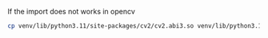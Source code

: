 If the import does not works in opencv
```sh
cp venv/lib/python3.11/site-packages/cv2/cv2.abi3.so venv/lib/python3.11/site-packages/cv2.abi3.so
```
